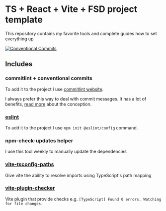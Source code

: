 # TS + React + Vite + FSD project template

This repository contains my favorite tools and complete guides how to set everything up

[![Conventional Commits][shields-conventional-commits-image]](https://conventionalcommits.org)

## Includes
### commitlint + conventional commits
To add it to the project I use [commitlint website](https://commitlint.js.org/#/guides-local-setup).

I always prefer this way to deal with commit messages. It has a lot of benefits, 
[read more](https://www.conventionalcommits.org/en/v1.0.0/) about the conception.

### [eslint](https://eslint.org/)
To add it to the project I use `npm init @eslint/config` command.

### npm-check-updates helper
I use this tool weekly to manually update the dependencies

### [vite-tsconfig-paths](https://github.com/aleclarson/vite-tsconfig-paths)
Give vite the ability to resolve imports using TypeScript's path mapping

### [vite-plugin-checker](https://vite-plugin-checker.netlify.app/)
Vite plugin that provide checks e.g. `[TypeScript] Found 0 errors. Watching for file changes.`

[shields-conventional-commits-image]: https://img.shields.io/badge/Conventional%20Commits-1.0.0-yellow.svg
